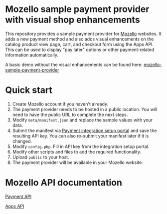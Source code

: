 # Mozello sample payment provider with visual shop enhancements

This repository provides a sample payment provider for [Mozello](https://www.mozello.com) websites. It adds a new payment method and also adds visual enhancements on the catalog product view page, cart, and checkout form using the Apps API. This can be used to display "pay later" options or other payment-related information automatically.

A basic demo without the visual enhancements can be found here: [mozello-sample-payment-provider](https://github.com/Mozello-SIA/mozello-sample-payment-provider)

# Quick start
1. Create Mozello account if you haven't already.
2. The payment provider needs to be hosted in a public location. You will need to have the public URL to complete the next steps.
3. Modify `meta/manifest.json` and replace the sample values with your data.
4. Submit the manifest via [Payment integration setup portal](https://www.mozello.com/apps/api/payments/) and save the resulting API key. You can also re-submit your manifest later if it is changed.
5. Modify `config.php`. Fill in API key from the integration setup portal.
6. Modify other scripts and files to add the required functionality.
7. Upload `public` to your host.
8. The payment provider will be available in your Mozello website.


# Mozello API documentation

[Payment API](https://www.mozello.com/developers/payment-api/)

[Apps API](https://www.mozello.com/developers/apps-api/)
